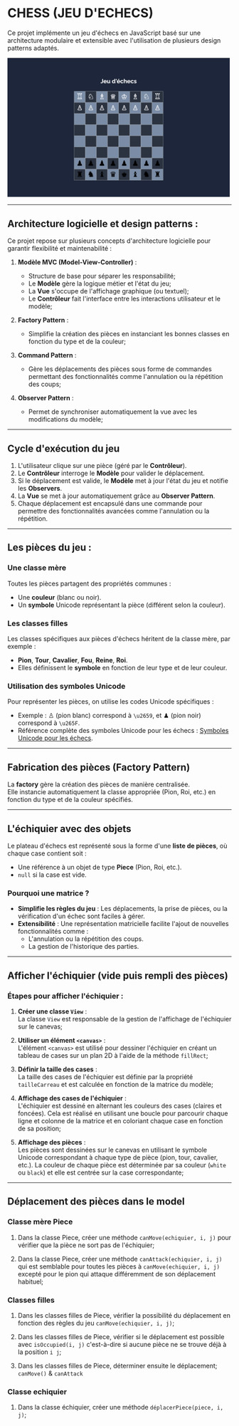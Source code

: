 # **CHESS (JEU D'ECHECS)**

Ce projet implémente un jeu d'échecs en JavaScript basé sur une architecture modulaire et extensible avec l'utilisation de plusieurs design patterns adaptés.


<img src="./images/chess.png" alt="Jeu d'échecs" width="500"/>


---


## **Architecture logicielle et design patterns** :

Ce projet repose sur plusieurs concepts d'architecture logicielle pour garantir flexibilité et maintenabilité :

1. **Modèle MVC (Model-View-Controller)** :
   - Structure de base pour séparer les responsabilité;
   - Le **Modèle** gère la logique métier et l'état du jeu; 
   - La **Vue** s'occupe de l'affichage graphique (ou textuel);
   - Le **Contrôleur** fait l'interface entre les interactions utilisateur et le modèle; 


2. **Factory Pattern** :
   - Simplifie la création des pièces en instanciant les bonnes classes en fonction du type et de la couleur;


3. **Command Pattern** :
   - Gère les déplacements des pièces sous forme de commandes permettant des fonctionnalités comme l'annulation ou la répétition des coups;


4. **Observer Pattern** :
   - Permet de synchroniser automatiquement la vue avec les modifications du modèle;


---


## **Cycle d'exécution du jeu**

1. L'utilisateur clique sur une pièce (géré par le **Contrôleur**).  
2. Le **Contrôleur** interroge le **Modèle** pour valider le déplacement.  
3. Si le déplacement est valide, le **Modèle** met à jour l'état du jeu et notifie les **Observers**.  
4. La **Vue** se met à jour automatiquement grâce au **Observer Pattern**.  
5. Chaque déplacement est encapsulé dans une commande pour permettre des fonctionnalités avancées comme l'annulation ou la répétition.


---


## **Les pièces du jeu** :

### Une classe mère 

Toutes les pièces partagent des propriétés communes :
- Une **couleur** (blanc ou noir).
- Un **symbole** Unicode représentant la pièce (différent selon la couleur).


### Les classes filles  

Les classes spécifiques aux pièces d'échecs héritent de la classe mère, par exemple :
- **Pion**, **Tour**, **Cavalier**, **Fou**, **Reine**, **Roi**.
- Elles définissent le **symbole** en fonction de leur type et de leur couleur.


### Utilisation des symboles Unicode

Pour représenter les pièces, on utilise les codes Unicode spécifiques :
- Exemple : ♙ (pion blanc) correspond à `\u2659`, et ♟ (pion noir) correspond à `\u265F`.
- Référence complète des symboles Unicode pour les échecs : [Symboles Unicode pour les échecs](https://citizendium.org/wiki/Chess_symbols_in_Unicode).


---


## **Fabrication des pièces (Factory Pattern)**

La **factory** gère la création des pièces de manière centralisée.  
Elle instancie automatiquement la classe appropriée (Pion, Roi, etc.) en fonction du type et de la couleur spécifiés.


---


## **L'échiquier avec des objets**

Le plateau d'échecs est représenté sous la forme d'une **liste de pièces**, où chaque case contient soit :
- Une référence à un objet de type **Piece** (Pion, Roi, etc.).
- `null` si la case est vide.


### Pourquoi une matrice ?

- **Simplifie les règles du jeu** : Les déplacements, la prise de pièces, ou la vérification d'un échec sont faciles à gérer.  
- **Extensibilité** : Une représentation matricielle facilite l'ajout de nouvelles fonctionnalités comme :
  - L'annulation ou la répétition des coups.
  - La gestion de l'historique des parties.


---


## Afficher l'échiquier (vide puis rempli des pièces)

### Étapes pour afficher l'échiquier :

1. **Créer une classe `View`** :  
   La classe `View` est responsable de la gestion de l'affichage de l'échiquier sur le canevas; 

2. **Utiliser un élément `<canvas>`** :  
   L'élément `<canvas>` est utilisé pour dessiner l'échiquier en créant un tableau de cases sur un plan 2D à l'aide de la méthode `fillRect`; 

3. **Définir la taille des cases** :  
   La taille des cases de l'échiquier est définie par la propriété `tailleCarreau` et est calculée en fonction de la matrice du modèle;

4. **Affichage des cases de l'échiquier** :  
   L'échiquier est dessiné en alternant les couleurs des cases (claires et foncées). Cela est réalisé en utilisant une boucle pour parcourir chaque ligne et colonne de la matrice et en coloriant chaque case en fonction de sa position;

5. **Affichage des pièces** :  
   Les pièces sont dessinées sur le canevas en utilisant le symbole Unicode correspondant à chaque type de pièce (pion, tour, cavalier, etc.). La couleur de chaque pièce est déterminée par sa couleur (`white` ou `black`) et elle est centrée sur la case correspondante;


---


## Déplacement des pièces dans le model 

### Classe mère Piece 

1. Dans la classe Piece, créer une méthode `canMove(echiquier, i, j)` pour vérifier que la pièce ne sort pas de l'échiquier;

2. Dans la classe Piece, créer une méthode `canAttack(echiquier, i, j)` qui est semblable pour toutes les pièces à `canMove(echiquier, i, j)` excepté pour le pion qui attaque différemment de son déplacement habituel; 


### Classes filles 

1. Dans les classes filles de Piece, vérifier la possibilité du déplacement en fonction des règles du jeu `canMove(echiquier, i, j)`;

2. Dans les classes filles de Piece, vérifier si le déplacement est possible avec  `isOccupied(i, j)` c'est-à-dire si aucune pièce ne se trouve déjà à la position `i j`;

3. Dans les classes filles de Piece, déterminer ensuite le déplacement;
`canMove()` & `canAttack`


### Classe echiquier 

1. Dans la classe échiquier, créer une méthode `déplacerPiece(piece, i, j)`; 
